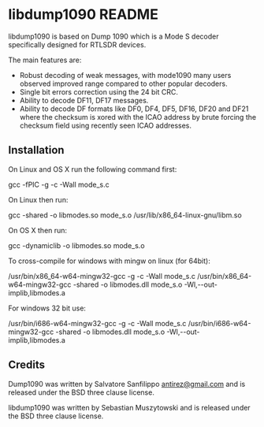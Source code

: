 libdump1090 README
===

libdump1090 is based on Dump 1090 which is a Mode S decoder specifically designed for RTLSDR devices.

The main features are:

* Robust decoding of weak messages, with mode1090 many users observed
  improved range compared to other popular decoders.
* Single bit errors correction using the 24 bit CRC.
* Ability to decode DF11, DF17 messages.
* Ability to decode DF formats like DF0, DF4, DF5, DF16, DF20 and DF21
  where the checksum is xored with the ICAO address by brute forcing the
  checksum field using recently seen ICAO addresses.

Installation
---

On Linux and OS X run the following command first:

 gcc -fPIC -g -c -Wall mode_s.c 

On Linux then run:

 gcc -shared -o libmodes.so mode_s.o /usr/lib/x86_64-linux-gnu/libm.so

On OS X then run:

 gcc -dynamiclib -o libmodes.so mode_s.o


To cross-compile for windows with mingw on linux (for 64bit):

/usr/bin/x86_64-w64-mingw32-gcc -g -c -Wall mode_s.c
/usr/bin/x86_64-w64-mingw32-gcc -shared -o libmodes.dll mode_s.o -Wl,--out-implib,libmodes.a

For windows 32 bit use:

/usr/bin/i686-w64-mingw32-gcc -g -c -Wall mode_s.c
/usr/bin/i686-w64-mingw32-gcc -shared -o libmodes.dll mode_s.o -Wl,--out-implib,libmodes.a

Credits
---

Dump1090 was written by Salvatore Sanfilippo <antirez@gmail.com> and is
released under the BSD three clause license.

libdump1090 was written by Sebastian Muszytowski and is released under the BSD
three clause license.
